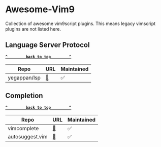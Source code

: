 # Awesome-Vim9

Collection of awesome vim9script plugins. This means legacy vimscript plugins are not listed here.

<!-- | <Repo> | [🔗](<link>) | ✅ | -->

## Language Server Protocol

**[`^        back to top        ^`](#awesome-vim9)**

| Repo | URL | Maintained |
| --- | --- | --- |
| yegappan/lsp | [🔗](https://github.com/yegappan/lsp/tree/main) | ✅ |

## Completion

**[`^        back to top        ^`](#awesome-vim9)**

| Repo | URL | Maintained |
| --- | --- | --- |
| vimcomplete | [🔗](https://github.com/girishji/vimcomplete) | ✅ |
| autosuggest.vim | [🔗](https://github.com/girishji/autosuggest.vim) | ✅ |
